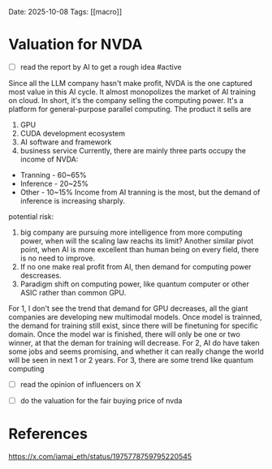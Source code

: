 Date: 2025-10-08
Tags: [[macro]]

# Valuation for NVDA

- [ ] read the report by AI to get a rough idea #active

Since all the LLM company hasn't make profit, NVDA is the one captured most value in this AI cycle. It almost monopolizes the market of AI training on cloud. In short, it's the company selling the computing power. It's a platform for general-purpose parallel computing. The product it sells are
1. GPU
2. CUDA development ecosystem
3. AI software and framework
4. business service
Currently, there are mainly three parts occupy the income of NVDA:
- Tranning - 60~65%
- Inference - 20~25%
- Other - 10~15%
Income from AI tranning is the most, but the demand of inference is increasing sharply.

potential risk:
1. big company are pursuing more intelligence from more computing power, when will the scaling law reachs its limit? Another similar pivot point, when AI is more excellent than human being on every field, there is no need to improve.
2. If no one make real profit from AI, then demand for computing power descreases.
3. Paradigm shift on computing power, like quantum computer or other ASIC rather than common GPU.

For 1, I don't see the trend that demand for GPU decreases, all the giant companies are developing new multimodal models. Once model is trainned, the demand for training still exist, since there will be finetuning for specific domain. Once the model war is finished, there will only be one or two winner, at that the deman for training will decrease.
For 2, AI do have taken some jobs and seems promising, and whether it can really change the world will be seen in next 1 or 2 years.
For 3, there are some trend like quantum computing



- [ ] read the opinion of influencers on X


- [ ] do the valuation for the fair buying price of nvda




# References
https://x.com/iamai_eth/status/1975778759795220545